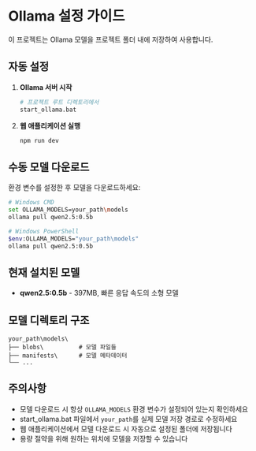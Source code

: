 # Ollama 설정 가이드

이 프로젝트는 Ollama 모델을 프로젝트 폴더 내에 저장하여 사용합니다.

## 자동 설정

1. **Ollama 서버 시작**
   ```bash
   # 프로젝트 루트 디렉토리에서
   start_ollama.bat
   ```
   
2. **웹 애플리케이션 실행**
   ```bash
   npm run dev
   ```

## 수동 모델 다운로드

환경 변수를 설정한 후 모델을 다운로드하세요:

```bash
# Windows CMD
set OLLAMA_MODELS=your_path\models
ollama pull qwen2.5:0.5b

# Windows PowerShell
$env:OLLAMA_MODELS="your_path\models"
ollama pull qwen2.5:0.5b
```

## 현재 설치된 모델

- **qwen2.5:0.5b** - 397MB, 빠른 응답 속도의 소형 모델

## 모델 디렉토리 구조

```
your_path\models\
├── blobs\          # 모델 파일들
├── manifests\      # 모델 메타데이터
└── ...
```

## 주의사항

- 모델 다운로드 시 항상 `OLLAMA_MODELS` 환경 변수가 설정되어 있는지 확인하세요
- start_ollama.bat 파일에서 `your_path`를 실제 모델 저장 경로로 수정하세요
- 웹 애플리케이션에서 모델 다운로드 시 자동으로 설정된 폴더에 저장됩니다
- 용량 절약을 위해 원하는 위치에 모델을 저장할 수 있습니다